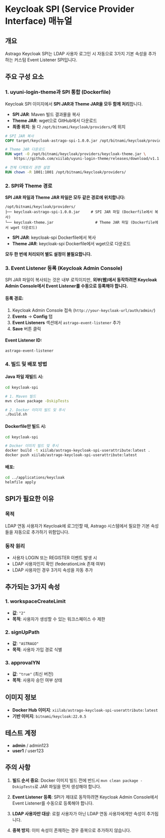 # Keycloak SPI (Service Provider Interface) 매뉴얼

## 개요

Astrago Keycloak SPI는 LDAP 사용자 로그인 시 자동으로 3가지 기본 속성을 추가하는 커스텀 Event Listener SPI입니다.

## 주요 구성 요소

### 1. uyuni-login-theme과 SPI 통합 (Dockerfile)

Keycloak SPI 이미지에서 **SPI JAR과 Theme JAR을 모두 함께 처리**합니다.

- **SPI JAR**: Maven 빌드 결과물을 복사
- **Theme JAR**: wget으로 GitHub에서 다운로드
- **최종 위치**: 둘 다 `/opt/bitnami/keycloak/providers/`에 위치

```dockerfile
# SPI JAR 복사
COPY target/keycloak-astrago-spi-1.0.0.jar /opt/bitnami/keycloak/providers/

# Theme JAR 다운로드
RUN wget -O /opt/bitnami/keycloak/providers/keycloak-theme.jar \
    https://github.com/xiilab/uyuni-login-theme/releases/download/v1.1.16/keycloak-theme.jar

# 전체 디렉토리 권한 설정
RUN chown -R 1001:1001 /opt/bitnami/keycloak/providers/
```

### 2. SPI와 Theme 경로

**SPI JAR 파일과 Theme JAR 파일은 모두 같은 경로에 위치합니다:**

```
/opt/bitnami/keycloak/providers/
├── keycloak-astrago-spi-1.0.0.jar     # SPI JAR 파일 (Dockerfile에서 복사)
└── keycloak-theme.jar                   # Theme JAR 파일 (Dockerfile에서 wget 다운로드)
```

- **SPI JAR**: keycloak-spi Dockerfile에서 복사
- **Theme JAR**: keycloak-spi Dockerfile에서 wget으로 다운로드

**모두 한 번에 처리되어 별도 설정이 불필요합니다.**

### 3. Event Listener 등록 (Keycloak Admin Console)

SPI JAR 파일이 복사되는 것은 내부 로직이지만, **외부(웹)에서 동작하려면 Keycloak Admin Console에서 Event Listener를 수동으로 등록해야 합니다.**

#### 등록 경로:
1. Keycloak Admin Console 접속 (`http://your-keycloak-url/auth/admin/`)
2. **Events** → **Config** 탭
3. **Event Listeners** 섹션에서 `astrago-event-listener` 추가
4. **Save** 버튼 클릭

#### Event Listener ID:
```
astrago-event-listener
```

### 4. 빌드 및 배포 방법

#### Java 파일 재빌드 시:
```bash
cd keycloak-spi

# 1. Maven 빌드
mvn clean package -DskipTests

# 2. Docker 이미지 빌드 및 푸시
./build.sh
```

#### Dockerfile만 빌드 시:
```bash
cd keycloak-spi

# Docker 이미지 빌드 및 푸시
docker build -t xiilab/astrago-keycloak-spi-userattribute:latest .
docker push xiilab/astrago-keycloak-spi-userattribute:latest
```

#### 배포:
```bash
cd ../applications/keycloak
helmfile apply
```

## SPI가 필요한 이유

### 목적
LDAP 연동 사용자가 Keycloak에 로그인할 때, Astrago 시스템에서 필요한 기본 속성들을 자동으로 추가하기 위함입니다.

### 동작 원리
- 사용자 LOGIN 또는 REGISTER 이벤트 발생 시
- LDAP 사용자인지 확인 (federationLink 존재 여부)
- LDAP 사용자인 경우 3가지 속성을 자동 추가

## 추가되는 3가지 속성

### 1. workspaceCreateLimit
- **값**: `"2"`
- **목적**: 사용자가 생성할 수 있는 워크스페이스 수 제한

### 2. signUpPath  
- **값**: `"ASTRAGO"`
- **목적**: 사용자 가입 경로 식별

### 3. approvalYN
- **값**: `"true"` (최신 버전)
- **목적**: 사용자 승인 여부 상태

## 이미지 정보

- **Docker Hub 이미지**: `xiilab/astrago-keycloak-spi-userattribute:latest`
- **기반 이미지**: `bitnami/keycloak:22.0.5`

## 테스트 계정

- **admin** / admin123
- **user1** / user123

## 주의 사항

1. **빌드 순서 중요**: Docker 이미지 빌드 전에 반드시 `mvn clean package -DskipTests`로 JAR 파일을 먼저 생성해야 합니다.

2. **Event Listener 등록**: SPI가 제대로 동작하려면 Keycloak Admin Console에서 Event Listener를 수동으로 등록해야 합니다.

3. **LDAP 사용자만 대상**: 로컬 사용자가 아닌 LDAP 연동 사용자에게만 속성이 추가됩니다.

4. **중복 방지**: 이미 속성이 존재하는 경우 중복으로 추가하지 않습니다.
